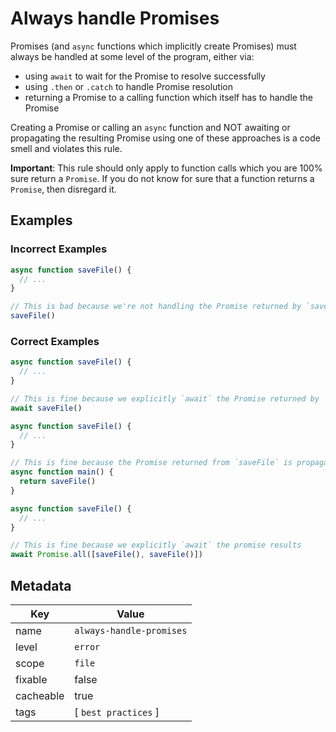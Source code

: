 # Always handle Promises

Promises (and `async` functions which implicitly create Promises) must always be handled at some level of the program, either via:

- using `await` to wait for the Promise to resolve successfully
- using `.then` or `.catch` to handle Promise resolution
- returning a Promise to a calling function which itself has to handle the Promise

Creating a Promise or calling an `async` function and NOT awaiting or propagating the resulting Promise using one of these approaches is a code smell and violates this rule.

**Important**: This rule should only apply to function calls which you are 100% sure return a `Promise`. If you do not know for sure that a function returns a `Promise`, then disregard it.

## Examples

### Incorrect Examples

```js
async function saveFile() {
  // ...
}

// This is bad because we're not handling the Promise returned by `saveFile`
saveFile()
```

### Correct Examples

```js
async function saveFile() {
  // ...
}

// This is fine because we explicitly `await` the Promise returned by `saveFile`
await saveFile()
```

```js
async function saveFile() {
  // ...
}

// This is fine because the Promise returned from `saveFile` is propagated to `main`'s caller
async function main() {
  return saveFile()
}
```

```js
async function saveFile() {
  // ...
}

// This is fine because we explicitly `await` the promise results
await Promise.all([saveFile(), saveFile()])
```

## Metadata

| Key       | Value                    |
| --------- | ------------------------ |
| name      | `always-handle-promises` |
| level     | `error`                  |
| scope     | `file`                   |
| fixable   | false                    |
| cacheable | true                     |
| tags      | [ `best practices` ]     |

